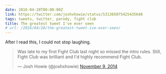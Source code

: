 ```yaml
---
date: 2016-04-28T00:00:00Z
link: https://twitter.com/joshxhowie/status/531365075425435648
tags: tweets, twitter, parody, fight club
title: The greatest tweet I've ever seen
# url: /2016/04/28/the-greatest-tweet-ive-ever-seen/
---
```


After I read this, I could not stop laughing.

<blockquote class="twitter-tweet" data-lang="en"><p lang="en" dir="ltr">Was late to my first Fight Club last night so missed the intro rules. Still, Fight Club was brilliant and I'd highly recommend Fight Club.</p>— Josh Howie (@joshxhowie) <a href="https://twitter.com/joshxhowie/status/531365075425435648">November 9, 2014</a></blockquote>
<script async src="//platform.twitter.com/widgets.js" charset="utf-8"></script>

